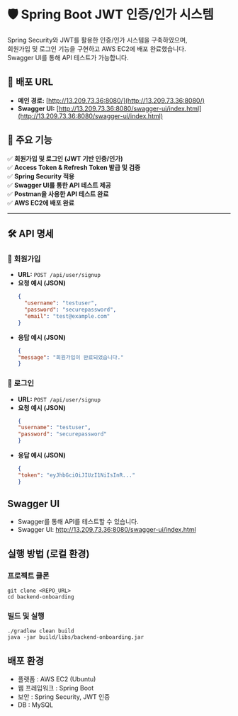 # 🛡️ Spring Boot JWT 인증/인가 시스템

Spring Security와 JWT를 활용한 인증/인가 시스템을 구축하였으며,  
회원가입 및 로그인 기능을 구현하고 AWS EC2에 배포 완료했습니다.  
Swagger UI를 통해 API 테스트가 가능합니다.

## 🚀 배포 URL
- **메인 경로:** [http://13.209.73.36:8080/](http://13.209.73.36:8080/)
- **Swagger UI:** [http://13.209.73.36:8080/swagger-ui/index.html](http://13.209.73.36:8080/swagger-ui/index.html)

## 🔑 주요 기능
✅ **회원가입 및 로그인 (JWT 기반 인증/인가)**  
✅ **Access Token & Refresh Token 발급 및 검증**  
✅ **Spring Security 적용**  
✅ **Swagger UI를 통한 API 테스트 제공**  
✅ **Postman을 사용한 API 테스트 완료**  
✅ **AWS EC2에 배포 완료**  

---

## 🛠️ API 명세

### 🔹 **회원가입**
- **URL:** `POST /api/user/signup`
- **요청 예시 (JSON)**
  ```json
  {
    "username": "testuser",
    "password": "securepassword",
    "email": "test@example.com"
  }
  
- **응답 예시 (JSON)**
  ```json
  {
  "message": "회원가입이 완료되었습니다."
  }

### 🔹 **로그인**
- **URL:** `POST /api/user/signup`
- **요청 예시 (JSON)**
  ```json
  {
  "username": "testuser",
  "password": "securepassword"
  }
  
- **응답 예시 (JSON)**
  ```json
  {
  "token": "eyJhbGciOiJIUzI1NiIsInR..."
  }

## Swagger UI
- Swagger를 통해 API를 테스트할 수 있습니다.
- Swagger UI: http://13.209.73.36:8080/swagger-ui/index.html

## 실행 방법 (로컬 환경)

### 프로젝트 클론
```
git clone <REPO_URL>
cd backend-onboarding
```

### 빌드 및 실행
```
./gradlew clean build
java -jar build/libs/backend-onboarding.jar
```


## 배포 환경
- 플랫폼 : AWS EC2 (Ubuntu)
- 웹 프레입워크 : Spring Boot
- 보안 : Spring Security, JWT 인증
- DB : MySQL

